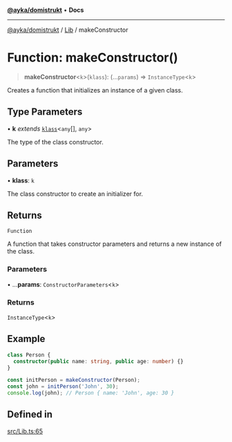 [**@ayka/domistrukt**](../../../README.md) • **Docs**

***

[@ayka/domistrukt](../../../globals.md) / [Lib](../README.md) / makeConstructor

# Function: makeConstructor()

> **makeConstructor**\<`k`\>(`klass`): (...`params`) => `InstanceType`\<`k`\>

Creates a function that initializes an instance of a given class.

## Type Parameters

• **k** *extends* [`klass`](../../Types/type-aliases/klass.md)\<`any`[], `any`\>

The type of the class constructor.

## Parameters

• **klass**: `k`

The class constructor to create an initializer for.

## Returns

`Function`

A function that takes constructor parameters and returns a new instance of the class.

### Parameters

• ...**params**: `ConstructorParameters`\<`k`\>

### Returns

`InstanceType`\<`k`\>

## Example

```ts
class Person {
  constructor(public name: string, public age: number) {}
}

const initPerson = makeConstructor(Person);
const john = initPerson('John', 30);
console.log(john); // Person { name: 'John', age: 30 }
```

## Defined in

[src/Lib.ts:65](https://github.com/AndreyMork/domistrukt/blob/ee84aeb0d3ada132fc6b9944abd48429a367a44b/src/Lib.ts#L65)
